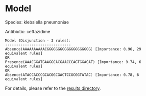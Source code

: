 
# Model

Species: klebsiella pneumoniae

Antibiotic: ceftazidime

```
Model (Disjunction - 3 rules):
------------------------------
Absence(AAAAAAAAAACGGGGGGGGGGGGGGGGGGGG) [Importance: 0.96, 29 equivalent rules]
OR
Presence(AAACGGATGAAGGCACGAACCCAGTGGACAT) [Importance: 0.74, 6 equivalent rules]
OR
Absence(ATACCACCCGCACGGCGACTCCGCGGTATAC) [Importance: 0.78, 6 equivalent rules]

```

For details, please refer to the [results directory](../../../../../results/scm_b/klebsiella%20pneumoniae/ceftazidime/repeat_9/).

